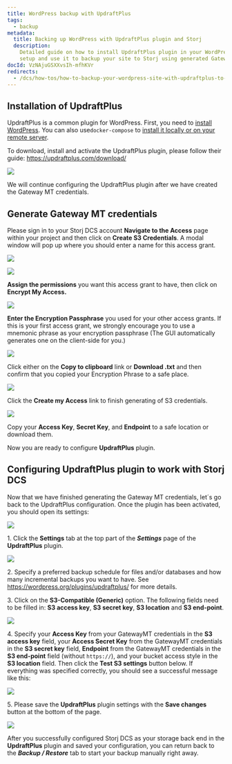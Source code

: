 ```yaml
---
title: WordPress backup with UpdraftPlus
tags:
  - backup
metadata:
  title: Backing up WordPress with UpdraftPlus plugin and Storj
  description:
    Detailed guide on how to install UpdraftPlus plugin in your WordPress
    setup and use it to backup your site to Storj using generated Gateway MT credentials.
docId: VzNAjuGSXXvsIh-mfhKVr
redirects:
  - /dcs/how-tos/how-to-backup-your-wordpress-site-with-updraftplus-to-storj-dcs
---
```


## Installation of UpdraftPlus

UpdraftPlus is a common plugin for WordPress. First, you need to [install WordPress](https://wordpress.org/support/article/how-to-install-wordpress/). You can also use`docker-compose` to [install it locally or on your remote server](https://docs.docker.com/samples/wordpress/).

To download, install and activate the UpdraftPlus plugin, please follow their guide: <https://updraftplus.com/download/>

![](https://link.storjshare.io/raw/jua7rls6hkx5556qfcmhrqed2tfa/docs/images/W1rX6ZdrsYO76Yy5AuhIm_wordpress.png)

We will continue configuring the UpdraftPlus plugin after we have created the Gateway MT credentials.

## Generate Gateway MT credentials

Please sign in to your Storj DCS account **Navigate to the Access** page within your project and then click on **Create S3 Credentials**. A modal window will pop up where you should enter a name for this access grant.

![](https://link.storjshare.io/raw/jua7rls6hkx5556qfcmhrqed2tfa/docs/images/BC_m93u0hx0LSTkrIlvAi_wordpress2.png)

![](https://link.storjshare.io/raw/jua7rls6hkx5556qfcmhrqed2tfa/docs/images/zMRmJWe8Yf__15KPTGG8o_wordpress3.png)

**Assign the permissions** you want this access grant to have, then click on **Encrypt My Access.**

![](https://link.storjshare.io/raw/jua7rls6hkx5556qfcmhrqed2tfa/docs/images/80-mA1KwBVtiknf691R4Z_wordpress4.png)

**Enter the Encryption Passphrase** you used for your other access grants. If this is your first access grant, we strongly encourage you to use a mnemonic phrase as your encryption passphrase (The GUI automatically generates one on the client-side for you.)

![](https://link.storjshare.io/raw/jua7rls6hkx5556qfcmhrqed2tfa/docs/images/UdKhUUmYf7OOGlCNaVq2Q_wordpress5.png)

Click either on the **Copy to clipboard** link or **Download .txt** and then confirm that you copied your Encryption Phrase to a safe place.

![](https://link.storjshare.io/raw/jua7rls6hkx5556qfcmhrqed2tfa/docs/images/dy0nyX4BVQZLewP5yj9fJ_wordpress6.png)

Click the **Create my Access** link to finish generating of S3 credentials.

![](https://link.storjshare.io/raw/jua7rls6hkx5556qfcmhrqed2tfa/docs/images/VQI4G3wAixCknE2lnML4q_wordpress7.png)

Copy your **Access Key**, **Secret Key**, and **Endpoint** to a safe location or download them.

Now you are ready to configure **UpdraftPlus** plugin.

## Configuring UpdraftPlus plugin to work with Storj DCS

Now that we have finished generating the Gateway MT credentials, let´s go back to the UpdraftPlus configuration. Once the plugin has been activated, you should open its settings:

![](https://link.storjshare.io/raw/jua7rls6hkx5556qfcmhrqed2tfa/docs/images/iSJUjPPdgIb_C5Xo-sozY_wordpress8.png)

1\. Click the **Settings** tab at the top part of the **_Settings_** page of the **UpdraftPlus** plugin.

![](https://link.storjshare.io/raw/jua7rls6hkx5556qfcmhrqed2tfa/docs/images/VHpeQ4DAhNxi5CIZAQhw0_wordpress9.png)

2\. Specify a preferred backup schedule for files and/or databases and how many incremental backups you want to have. See <https://wordpress.org/plugins/updraftplus/> for more details.

3\. Click on the **S3-Compatible (Generic)** option. The following fields need to be filled in: **S3 access key**, **S3 secret key**, **S3 location** and **S3 end-point**.

![](https://link.storjshare.io/raw/jua7rls6hkx5556qfcmhrqed2tfa/docs/images/W-rtITn3IuYXGg8cRvscU_wordpress10.png)

4\. Specify your **Access Key** from your GatewayMT credentials in the **S3 access key** field, your **Access Secret Key** from the GatewayMT credentials in the **S3 secret key** field, **Endpoint** from the GatewayMT credentials in the **S3 end-point** field (without `https://`), and your bucket access style in the **S3 location** field. Then click the **Test S3 settings** button below. If everything was specified correctly, you should see a successful message like this:

![](https://link.storjshare.io/raw/jua7rls6hkx5556qfcmhrqed2tfa/docs/images/kLAqW-KxvOGBG3l96mVe2_wordpress11.png)

5\. Please save the **UpdraftPlus** plugin settings with the **Save changes** button at the bottom of the page.

![](https://link.storjshare.io/raw/jua7rls6hkx5556qfcmhrqed2tfa/docs/images/ZpdW_kXCk-t9jZugb0sMU_wordpress12.png)

After you successfully configured Storj DCS as your storage back end in the **UpdraftPlus** plugin and saved your configuration, you can return back to the **_Backup / Restore_** tab to start your backup manually right away.
